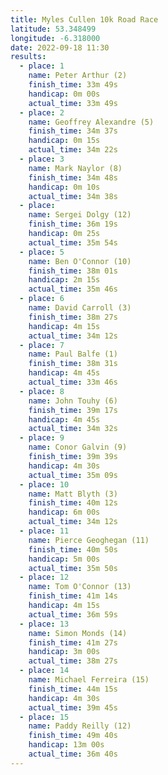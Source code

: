 ```yaml
---
title: Myles Cullen 10k Road Race
latitude: 53.348499
longitude: -6.318000
date: 2022-09-18 11:30
results:
  - place: 1
    name: Peter Arthur (2)
    finish_time: 33m 49s
    handicap: 0m 00s
    actual_time: 33m 49s
  - place: 2
    name: Geoffrey Alexandre (5)
    finish_time: 34m 37s
    handicap: 0m 15s
    actual_time: 34m 22s
  - place: 3
    name: Mark Naylor (8)
    finish_time: 34m 48s
    handicap: 0m 10s
    actual_time: 34m 38s
  - place: 
    name: Sergei Dolgy (12)
    finish_time: 36m 19s
    handicap: 0m 25s
    actual_time: 35m 54s
  - place: 5
    name: Ben O'Connor (10)
    finish_time: 38m 01s
    handicap: 2m 15s
    actual_time: 35m 46s
  - place: 6
    name: David Carroll (3)
    finish_time: 38m 27s
    handicap: 4m 15s
    actual_time: 34m 12s
  - place: 7
    name: Paul Balfe (1)
    finish_time: 38m 31s
    handicap: 4m 45s
    actual_time: 33m 46s
  - place: 8
    name: John Touhy (6)
    finish_time: 39m 17s
    handicap: 4m 45s
    actual_time: 34m 32s
  - place: 9
    name: Conor Galvin (9)
    finish_time: 39m 39s
    handicap: 4m 30s
    actual_time: 35m 09s
  - place: 10
    name: Matt Blyth (3)
    finish_time: 40m 12s
    handicap: 6m 00s
    actual_time: 34m 12s
  - place: 11
    name: Pierce Geoghegan (11)
    finish_time: 40m 50s
    handicap: 5m 00s
    actual_time: 35m 50s
  - place: 12
    name: Tom O'Connor (13)
    finish_time: 41m 14s
    handicap: 4m 15s
    actual_time: 36m 59s
  - place: 13
    name: Simon Monds (14)
    finish_time: 41m 27s
    handicap: 3m 00s
    actual_time: 38m 27s
  - place: 14
    name: Michael Ferreira (15)
    finish_time: 44m 15s
    handicap: 4m 30s
    actual_time: 39m 45s
  - place: 15
    name: Paddy Reilly (12)
    finish_time: 49m 40s
    handicap: 13m 00s
    actual_time: 36m 40s
---
```

